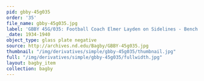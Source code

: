 ```yaml
---
pid: gbby-45g035
order: '35'
file_name: gbby-45g035.jpg
label: 'GBBY 45G/035: Football Coach Elmer Layden on Sidelines - Bench - c1934-1940'
_date: 1934-1940
object_type: glass plate negative
source: http://archives.nd.edu/Bagby/GBBY-45g035.jpg
thumbnail: "/img/derivatives/simple/gbby-45g035/thumbnail.jpg"
full: "/img/derivatives/simple/gbby-45g035/fullwidth.jpg"
layout: bagby_item
collection: bagby
---
```

